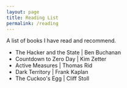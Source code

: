 ```yaml
---
layout: page
title: Reading List
permalink: /reading
---
```


A list of books I have read and recommend.

- The Hacker and the State | Ben Buchanan
- Countdown to Zero Day | Kim Zetter
- Active Measures | Thomas Rid
- Dark Territory | Frank Kaplan
- The Cuckoo's Egg | Cliff Stoll
